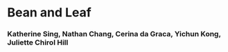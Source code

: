 # Bean and Leaf
### Katherine Sing, Nathan Chang, Cerina da Graca, Yichun Kong, Juliette Chirol Hill
